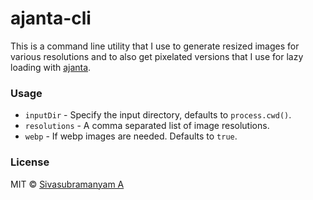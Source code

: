 # ajanta-cli

This is a command line utility that I use to generate resized images
for various resolutions and to also get pixelated versions that I
use for lazy loading with [ajanta](https://github.com/astronomersiva/ajanta).

### Usage

- `inputDir` - Specify the input directory, defaults to `process.cwd()`.
- `resolutions` - A comma separated list of image resolutions.
- `webp` - If webp images are needed. Defaults to `true`.

### License

MIT © [Sivasubramanyam A](https://sivasubramanyam.me)
